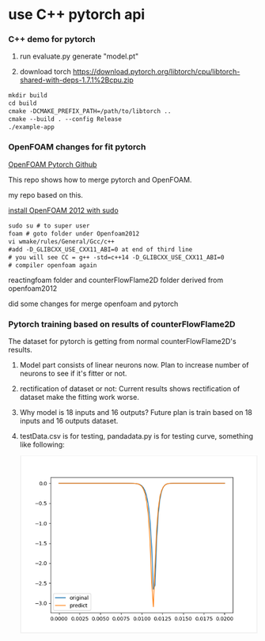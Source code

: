# use C++ pytorch api

### C++ demo for pytorch

1. run evaluate.py generate "model.pt"

2. download torch https://download.pytorch.org/libtorch/cpu/libtorch-shared-with-deps-1.7.1%2Bcpu.zip

```
mkdir build
cd build
cmake -DCMAKE_PREFIX_PATH=/path/to/libtorch ..
cmake --build . --config Release
./example-app
```

### OpenFOAM changes for fit pytorch
[OpenFOAM Pytorch Github](https://github.com/AndreWeiner/of_pytorch_docker)

This repo shows how to merge pytorch and OpenFOAM.

my repo based on this.

[install OpenFOAM 2012 with sudo](https://develop.openfoam.com/Development/openfoam/-/wikis/precompiled/debian)

```
sudo su # to super user
foam # goto folder under Openfoam2012
vi wmake/rules/General/Gcc/c++
#add -D_GLIBCXX_USE_CXX11_ABI=0 at end of third line
# you will see CC = g++ -std=c++14 -D_GLIBCXX_USE_CXX11_ABI=0
# compiler openfoam again
```

reactingfoam folder and counterFlowFlame2D folder derived from openfoam2012

did some changes for merge openfoam and pytorch

### Pytorch training based on results of counterFlowFlame2D

The dataset for pytorch is getting from normal counterFlowFlame2D's results.

1. Model part consists of linear neurons now. Plan to increase number of neurons to see if it's fitter or not.

2. rectification of dataset or not: Current results shows rectification of dataset make the fitting work worse.

3. Why model is 18 inputs and 16 outputs? Future plan is train based on 18 inputs and 16 outputs dataset.

4. testData.csv is for testing, pandadata.py is for testing curve, something like following:

   ![image-20210421125517058](README.assets/image-20210421125517058.png)
